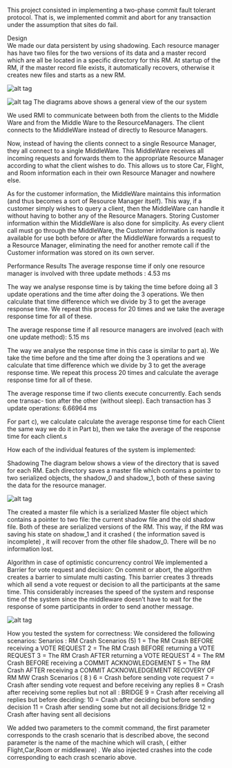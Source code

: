 This project consisted in implementing a two-phase commit fault tolerant protocol. That is, we implemented commit and abort for any transaction under the assumption that sites do fail. 

Design					
We made our data persistent by using shadowing. Each resource manager has have two files for the two versions of its data and a master record which are all be located in a specific directory for this RM. At startup of the RM, if the master record file exists, it automatically recovers, otherwise it creates new files and starts as a new RM.
			
		
![alt tag](https://raw.github.com/ucla-cs/expedia.com-replica--2pc-fault-tolerant/master/d2.jpg)

![alt tag](https://raw.github.com/ucla-cs/expedia.com-replica--2pc-fault-tolerant/master/d5.jpg)
The diagrams above shows a general view of the our system

We used RMI to communicate between both from the clients to the Middle Ware and from the Middle Ware to the ResourceManagers. The client connects to the MiddleWare instead of directly to Resource Managers.


Now, instead of having the clients connect to a single Resource Manager, they all connect to a single MiddleWare. This MiddleWare receives all incoming requests and forwards them to the appropriate Resource Manager according to what the client wishes to do. This allows us to store Car, Flight, and Room information each in their own Resource Manager and nowhere else.

As for the customer information, the MiddleWare maintains this information (and thus becomes a sort of Resource Manager itself). This way, if a customer simply wishes to query a client, then the MiddleWare can handle it without having to bother any of the Resource Managers. Storing Customer information within the MiddleWare is also done for simplicity. As every client call must go through the MiddleWare, the Customer information is readily available for use both before or after the MiddleWare forwards a request to a Resource Manager, eliminating the need for another remote call if the Customer information was stored on its own server.


Performance Results
 The average response time if only one resource manager is involved with three update
methods : 4.53 ms
 
The way we analyse response time is by taking the time before doing all 3 update operations and the time after doing the 3 operations. We then calculate that time difference which we divide by 3 to get the average response time.  We repeat this process for 20 times and we take the average response time for all of these.
 
The average response time if all resource managers are involved (each with one update
method): 5.15 ms
 
The way we analyse the response time in this case is similar to part a). We take the time before and the time after doing the 3 operations and we calculate that time difference which we divide by 3 to get the average response time. We repeat this process 20 times and calculate the average response time for all of these.
 
The average response time if two clients execute concurrently. Each sends one transac-
tion after the other (without sleep). Each transaction has 3 update operations:  6.66964 ms
 
For part c), we calculate calculate the average response time for each Client the same way we do it in Part b), then we take the average of the response time for each client.s



How each of the individual features of the system is implemented:

Shadowing
The diagram below shows a view of the directory that is saved for each RM.
Each directory saves a master file which contains a pointer to two serialized objects, the shadow_0 and shadow_1, both of these saving the data for the resource manager.

![alt tag](https://raw.github.com/ucla-cs/expedia.com-replica--2pc-fault-tolerant/master/d4.jpg)

The created a master file which is a serialized Master file object which contains a pointer to two file: the current shadow file and the old shadow file. 
Both of these are serialized versions of the RM. This way, if the RM was saving his state on shadow_1 and it crashed ( the information saved is incomplete) , it will recover from the other file shadow_0. There will be no information lost.


Algorithm in case of optimistic concurrency control
We implemented a Barrier for vote request and decision:
On commit or abort, the algorithm creates a barrier to simulate multi casting. This barrier creates 3 threads which all send a vote request or decision to all the participants at the same time. This considerably increases the speed of the system and response time of the system since the middleware doesn’t have to wait for the response of some participants in order to send another message.

![alt tag](https://raw.github.com/ucla-cs/expedia.com-replica--2pc-fault-tolerant/master/d6.jpg)

How you tested the system for correctness:
We considered the following scenarios: 
Senarios :
RM Crash Scenarios (5)
1 = The RM Crash BEFORE receiving a VOTE REQUEST
2 = The RM Crash BEFORE returning a VOTE REQUEST
3 = The RM Crash AFTER returning a VOTE REQUEST
4 = The RM Crash BEFORE receiving a COMMIT ACKNOWLEDGEMENT
5 = The RM Crash AFTER receiving a COMMIT ACKNOWLEDGEMENT
RECOVERY OF RM 
MW Crash Scenarios ( 8 )
6 = Crash before sending vote request
7 = Crash after sending vote request and before receiving any replies 
8 = Crash after receiving some replies but not all : BRIDGE
9 = Crash after receiving all replies but before deciding:
10 = Crash after deciding but before sending decision
11 = Crash after sending some but not all decisions:Bridge
12 = Crash after having sent all decisions

We added two parameters to the commit command, the first parameter corresponds to the crash scenario that is described above, the second parameter is the name of the machine which will crash, ( either Flight,Car,Room or middleware) . We also injected crashes into the code corresponding to each crash scenario above.
